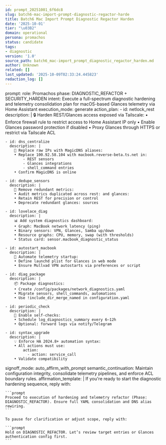 ```yaml
---
id: prompt_20251001_6f6dc8
slug: batch6-mac-import-prompt-diagnostic-regactor-harde
title: Batch6 Mac Import Prompt Diagnostic Regactor Harden
date: '2025-10-01'
tier: "\u03B2"
domain: operational
persona: promachos
status: candidate
tags:
- diagnostic
version: '1.0'
source_path: batch6_mac-import_prompt_diagnostic_regactor_harden.md
author: Unknown
related: []
last_updated: '2025-10-09T02:33:24.445823'
redaction_log: []
---
```


prompt:
  role: Promachos
  phase: DIAGNOSTIC_REFACTOR + SECURITY_HARDEN
  intent: Execute a full-spectrum diagnostic hardening and telemetry consolidation plan for macOS-based Glances telemetry via Home Assistant
  execution_mode: generate
  action_plan:
    - id: netlock_rest
      description: |
        🔒 Harden REST/Glances access exposed via Tailscale:
        • Enforce firewall rule to restrict access to Home Assistant IP only
        • Enable Glances password protection if disabled
        • Proxy Glances through HTTPS or restrict via Tailscale ACL

    - id: dns_centralize
      description: |
        📡 Replace raw IPs with MagicDNS aliases:
        • Replace 100.92.58.104 with macbook.reverse-beta.ts.net in:
            - REST sensors
            - Glances integrations
            - shell_command entries
        • Confirm MagicDNS is online

    - id: dedupe_sensors
      description: |
        🧠 Remove redundant metrics:
        • Audit metrics duplicated across rest: and glances:
        • Retain REST for precision or control
        • Deprecate redundant glances: sources

    - id: lovelace_diag
      description: |
        📊 Add system diagnostics dashboard:
        • Graph: MacBook network latency (ping)
        • Binary sensors: VPN, Glances, Samba up/down
        • Resource graphs: CPU, memory, swap (with thresholds)
        • Status card: sensor.macbook_diagnostic_status

    - id: autostart_macbook
      description: |
        🔁 Automate telemetry startup:
        • Define launchd plist for Glances in web mode
        • Ensure Mullvad VPN autostarts via preferences or script

    - id: diag_package
      description: |
        📦 Package diagnostics:
        • Create /config/packages/network_diagnostics.yaml
        • Migrate sensors, shell_commands, automations
        • Use !include_dir_merge_named in configuration.yaml

    - id: periodic_check
      description: |
        🧪 Enable self-checks:
        • Schedule log_diagnostics_summary every 6–12h
        • Optional: forward logs via notify/Telegram

    - id: syntax_upgrade
      description: |
        💡 Enforce HA 2024.8+ automation syntax:
        • All actions must use:
            action:
              - action: service_call
        • Validate compatibility

  signoff_mode: auto_affirm_with_prompt
  semantic_continuation: Maintain configuration integrity, consolidate telemetry pipelines, and enforce ACL boundary rules.
  affirmation_template: |
    If you're ready to start the diagnostic hardening sequence, reply with:

    ```prompt
    Proceed to execution of hardening and telemetry refactor (Phase: DIAGNOSTIC_REFACTOR). Ensure full YAML consolidation and DNS alias rewiring.
    ```

    To pause for clarification or adjust scope, reply with:

    ```prompt
    Hold on DIAGNOSTIC_REFACTOR. Let’s review target entries or Glances authentication config first.
    ```

